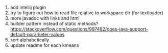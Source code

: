 1. add intellij plugin
1. try to figure out how to read file relative to workspace dir (for textloader)
1. more javadoc with links and html
1. builder pattern instead of static methods? https://stackoverflow.com/questions/997482/does-java-support-default-parameter-values
1. sort alphabetically
1. update readme for each kmeans
